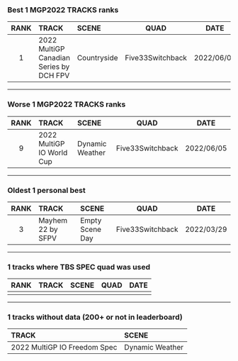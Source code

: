 ### Best 1 MGP2022 TRACKS ranks
|RANK|TRACK|SCENE|QUAD|DATE|
|:---:|:---|:---|:---:|:---:|
|1|2022 MultiGP Canadian Series by DCH FPV|Countryside|Five33Switchback|2022/06/02|
---
### Worse 1 MGP2022 TRACKS ranks
|RANK|TRACK|SCENE|QUAD|DATE|
|:---:|:---|:---|:---:|:---:|
|9|2022 MultiGP IO World Cup|Dynamic Weather|Five33Switchback|2022/06/05|
---
### Oldest 1 personal best
|RANK|TRACK|SCENE|QUAD|DATE|
|:---:|:---|:---|:---:|:---:|
|3|Mayhem 22 by SFPV|Empty Scene Day|Five33Switchback|2022/03/29|
---
### 1 tracks where TBS SPEC quad was used
|RANK|TRACK|SCENE|QUAD|DATE|
|:---:|:---|:---|:---:|:---:|
||||||
---
### 1 tracks without data (200+ or not in leaderboard)
|TRACK|SCENE|
|:---|:---|
|2022 MultiGP IO Freedom Spec|Dynamic Weather|
